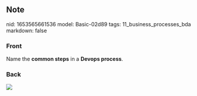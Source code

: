 ## Note
nid: 1653565661536
model: Basic-02d89
tags: 11_business_processes_bda
markdown: false

### Front
Name the <b>common steps</b> in a <b>Devops process</b>.

### Back
<img src="paste-b383f1bdef4e555efa638d83e97efe40a00dcd91.jpg">
